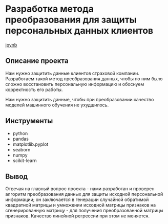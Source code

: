 # Разработка метода преобразования для защиты персональных данных клиентов

[ipynb](https://github.com/n1ck-kolesnikov/yandex_practicum/blob/main/06_protection_of_personal_data/protection_of_personal_data.ipynb)

## Описание проекта 

Нам нужно защитить данные клиентов страховой компании. Разработаем такой метод преобразования данных, чтобы по ним было сложно восстановить персональную информацию и обоснуем корректность его работы.

Нам нужно защитить данные, чтобы при преобразовании качество моделей машинного обучения не ухудшилось.

   
## Инструменты

- python
- pandas
- matplotlib.pyplot
- seaborn
- numpy
- scikit-learn


## Вывод 

Отвечая на главный вопрос проекта - нами разработан и проверен алгоритм преобразования данных для защиты исходной персональной информации;
он заключается в генерации случайной обратимой квадратной матрицы и умножении исходной матрицы признаков на сгенерированную матрицу - для получения преобразованной матрицы признаков.
Качество линейной регрессии при этом не меняется.
